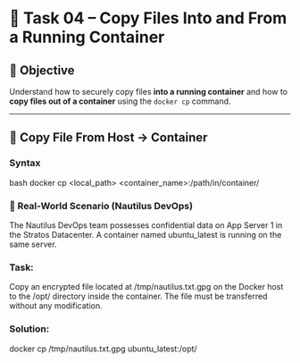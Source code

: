 # 📝 Task 04 – Copy Files Into and From a Running Container

## 📌 Objective
Understand how to securely copy files **into a running container** and how to **copy files out of a container** using the `docker cp` command.

---

## 🔹 Copy File From Host → Container

### Syntax 
bash
docker cp <local_path> <container_name>:/path/in/container/ 

### 📂 Real-World Scenario (Nautilus DevOps)

The Nautilus DevOps team possesses confidential data on App Server 1 in the Stratos Datacenter.
A container named ubuntu_latest is running on the same server.

### Task:
Copy an encrypted file located at /tmp/nautilus.txt.gpg on the Docker host to the /opt/ directory inside the container. The file must be transferred without any modification.

### Solution:

docker cp /tmp/nautilus.txt.gpg ubuntu_latest:/opt/




